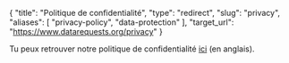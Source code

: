 {
    "title": "Politique de confidentialité",
    "type": "redirect",
    "slug": "privacy",
    "aliases": [ "privacy-policy", "data-protection" ],
    "target_url": "https://www.datarequests.org/privacy"
}

Tu peux retrouver notre politique de confidentialité [ici](https://www.datarequests.org/privacy) (en anglais).
